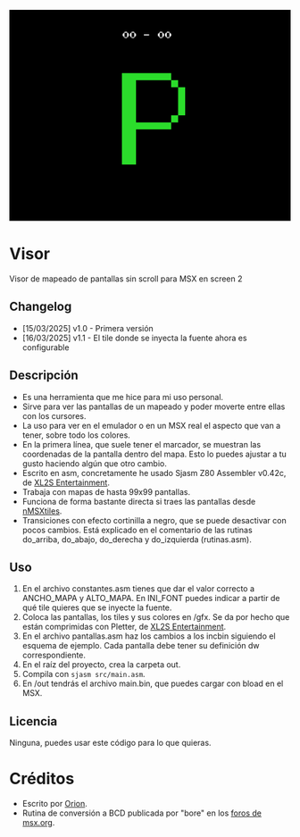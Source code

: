 ![Imagen de ejemplo](visor.png)

# Visor
Visor de mapeado de pantallas sin scroll para MSX en screen 2

## Changelog

* [15/03/2025] v1.0 - Primera versión
* [16/03/2025] v1.1 - El tile donde se inyecta la fuente ahora es configurable

## Descripción

* Es una herramienta que me hice para mi uso personal.
* Sirve para ver las pantallas de un mapeado y poder moverte entre ellas con los cursores.
* La uso para ver en el emulador o en un MSX real el aspecto que van a tener, sobre todo los colores.
* En la primera línea, que suele tener el marcador, se muestran las coordenadas de la pantalla dentro del mapa. Esto lo puedes ajustar a tu gusto haciendo algún que otro cambio.
* Escrito en asm, concretamente he usado Sjasm Z80 Assembler v0.42c, de [XL2S Entertainment](https://www.xl2s.tk/).
* Trabaja con mapas de hasta 99x99 pantallas.
* Funciona de forma bastante directa si traes las pantallas desde [nMSXtiles](https://github.com/pipagerardo/nMSXtiles).
* Transiciones con efecto cortinilla a negro, que se puede desactivar con pocos cambios. Está explicado en el comentario de las rutinas do_arriba, do_abajo, do_derecha y do_izquierda (rutinas.asm).

## Uso

1. En el archivo constantes.asm tienes que dar el valor correcto a ANCHO_MAPA y ALTO_MAPA. En INI_FONT puedes indicar a partir de qué tile quieres que se inyecte la fuente.
2. Coloca las pantallas, los tiles y sus colores en /gfx. Se da por hecho que están comprimidas con Pletter, de [XL2S Entertainment](https://www.xl2s.tk/).
3. En el archivo pantallas.asm haz los cambios a los incbin siguiendo el esquema de ejemplo. Cada pantalla debe tener su definición dw correspondiente.
4. En el raíz del proyecto, crea la carpeta out.
5. Compila con `sjasm src/main.asm`.
6. En /out tendrás el archivo main.bin, que puedes cargar con bload en el MSX.

## Licencia

Ninguna, puedes usar este código para lo que quieras.

# Créditos

* Escrito por [Orion](https://orionmsx.com/).
* Rutina de conversión a BCD publicada por "bore" en los [foros de msx.org](https://www.msx.org/forum/development/msx-development/bcdhex-conversion-asm).
